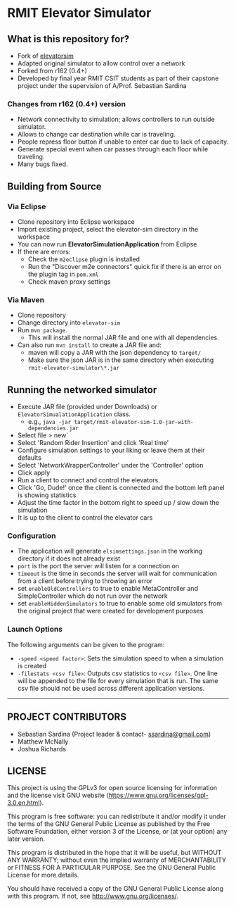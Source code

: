 # RMIT Elevator Simulator #

## What is this repository for? 

* Fork of [elevatorsim](http://sourceforge.net/projects/elevatorsim)
* Adapted original simulator to allow control over a network
* Forked from r162 (0.4+)
* Developed by final year RMIT CSIT students as part of their capstone project
under the supervision of A/Prof. Sebastian Sardina

### Changes from r162 (0.4+) version 

* Network connectivity to simulation; allows controllers to run outside simulator.
* Allows to change car destination while car is traveling.
* People repress floor button if unable to enter car due to lack of capacity.
* Generate special event when car passes through each floor while traveling.
* Many bugs fixed.



## Building from Source

### Via Eclipse 

* Clone repository into Eclipse workspace
* Import existing project, select the elevator-sim directory in the workspace
* You can now run **ElevatorSimulationApplication** from Eclipse
* If there are errors:
    * Check the `m2eclipse` plugin is installed
    * Run the "Discover m2e connectors" quick fix if there is an error on the plugin tag in `pom.xml`
    * Check maven proxy settings

### Via Maven 

* Clone repository
* Change directory into `elevator-sim`
* Run `mvn package`.
    * This will install the normal JAR file and one with all dependencies.
* Can also run `mvn install` to create a JAR file and:
    * maven will copy a JAR with the json dependency to `target/`
    * Make sure the json JAR is in the same directory when executing `rmit-elevator-simulator\*.jar`


## Running the networked simulator ##

* Execute JAR file (provided under Downloads) or `ElevatorSimualationApplication` class.
    * e.g., `java -jar target/rmit-elevator-sim-1.0-jar-with-dependencies.jar`
* Select file > new`
* Select 'Random Rider Insertion' and click 'Real time'
* Configure simulation settings to your liking or leave them at their defaults
* Select 'NetworkWrapperController' under the 'Controller' option
* Click apply
* Run a client to connect and control the elevators.
* Click 'Go, Dude!' once the client is connected and the bottom left panel is showing statistics
* Adjust the time factor in the bottom right to speed up / slow down the simulation
* It is up to the client to control the elevator cars


### Configuration 

* The application will generate `elsimsettings.json` in the working directory if it does not already exist
* `port` is the port the server will listen for a connection on
* `timeout` is the time in seconds the server will wait for communication from a client before trying to throwing an error
* set `enableOldControllers` to true to enable MetaController and SimpleController which do not run over the network
* set `enableHiddenSimulators` to true to enable some old simulators from the original project that were created for development purposes


### Launch Options 

The following arguments can be given to the program:

* `-speed <speed factor>`: Sets the simulation speed to <speed factor> when a simulation is created
* `-filestats <csv file>`: Outputs csv statistics to `<csv file>`. One line will be appended to the file for every simulation that is run. The same csv file should not be used across different application versions.


----------------------------------------------

## PROJECT CONTRIBUTORS 

* Sebastian Sardina (Project leader & contact- ssardina@gmail.com)
* Matthew McNally
* Joshua Richards


## LICENSE 

This project is using the GPLv3 for open source licensing for information and the license visit GNU website (https://www.gnu.org/licenses/gpl-3.0.en.html).

This program is free software: you can redistribute it and/or modify it under the terms of the GNU General Public License as published by the Free Software Foundation, either version 3 of the License, or (at your option) any later version.

This program is distributed in the hope that it will be useful, but WITHOUT ANY WARRANTY; without even the implied warranty of
MERCHANTABILITY or FITNESS FOR A PARTICULAR PURPOSE.  See the GNU General Public License for more details.

You should have received a copy of the GNU General Public License along with this program.  If not, see <http://www.gnu.org/licenses/>.